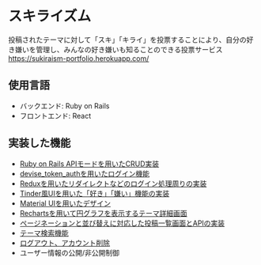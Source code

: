 # スキライズム
投稿されたテーマに対して「スキ」「キライ」を投票することにより、自分の好き嫌いを管理し、みんなの好き嫌いも知ることのできる投票サービス
https://sukiraism-portfolio.herokuapp.com/

## 使用言語
* バックエンド: Ruby on Rails
* フロントエンド: React
## 実装した機能
* [Ruby on Rails APIモードを用いたCRUD実装](https://qiita.com/dl10yr/items/533cecd1d6f9abcfd13c)
* [devise_token_authを用いたログイン機能](https://qiita.com/dl10yr/items/a338ca956090237d8ca6)
* [Reduxを用いたリダイレクトなどのログイン処理周りの実装](https://qiita.com/dl10yr/items/e383df05d6b322785d3d)
* [Tinder風UIを用いた「好き」「嫌い」機能の実装](https://qiita.com/dl10yr/items/b9f0da8228944d6486a2)
* [Material UIを用いたデザイン](https://qiita.com/dl10yr/items/5b1574f8afa6b44975c7)
* [Rechartsを用いて円グラフを表示するテーマ詳細画面](https://qiita.com/dl10yr/items/b7996117d6163ac7408d)
* [ページネーションと並び替えに対応した投稿一覧画面とAPIの実装](https://qiita.com/dl10yr/items/66bb28307dcb61d2b4ab)
* [テーマ検索機能](https://qiita.com/dl10yr/items/3768ff0c5001d772636b)
* [ログアウト、アカウント削除](https://qiita.com/dl10yr/items/03dbf502e639e578f151)
* ユーザー情報の公開/非公開制御
